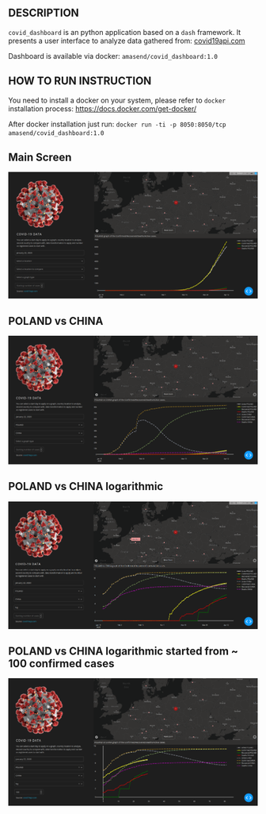 ## DESCRIPTION
`covid_dashboard` is an python application based on a `dash` framework.
It presents a user interface to analyze data gathered from:
[covid19api.com](https://documenter.getpostman.com/view/10808728/SzS8rjbc?version=latest)

Dashboard is available via docker: `amasend/covid_dashboard:1.0`  

## HOW TO RUN INSTRUCTION

You need to install a docker on your system, please refer to `docker` installation process:
 https://docs.docker.com/get-docker/  

After docker installation just run:
`docker run -ti -p 8050:8050/tcp amasend/covid_dashboard:1.0`

## Main Screen
![image](https://raw.githubusercontent.com/amasend/covid_dashboard/master/screens/main.png)

## POLAND vs CHINA
![image](https://raw.githubusercontent.com/amasend/covid_dashboard/master/screens/poland_china.png)

## POLAND vs CHINA logarithmic
![image](https://raw.githubusercontent.com/amasend/covid_dashboard/master/screens/poland_china_log.png)

## POLAND vs CHINA logarithmic started from ~ 100 confirmed cases
![image](https://raw.githubusercontent.com/amasend/covid_dashboard/master/screens/poland_china_log_100.png)
